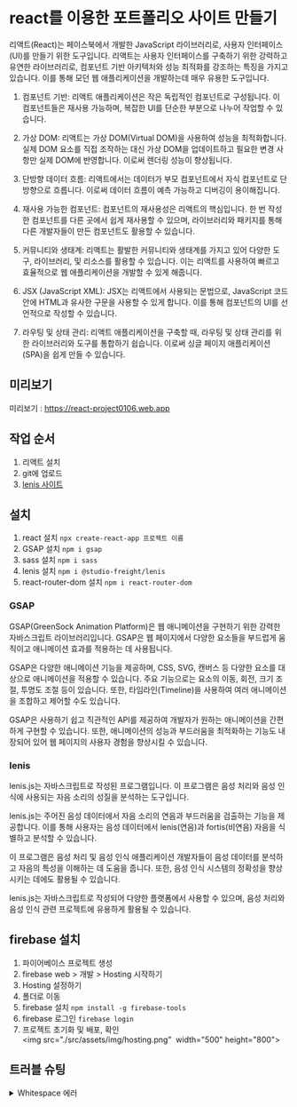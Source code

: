 # react를 이용한 포트폴리오 사이트 만들기
리액트(React)는 페이스북에서 개발한 JavaScript 라이브러리로, 사용자 인터페이스(UI)를 만들기 위한 도구입니다.
리액트는 사용자 인터페이스를 구축하기 위한 강력하고 유연한 라이브러리로, 컴포넌트 기반 아키텍처와 성능 최적화를 강조하는 특징을 가지고 있습니다. 이를 통해 모던 웹 애플리케이션을 개발하는데 매우 유용한 도구입니다.

1. 컴포넌트 기반: 리액트 애플리케이션은 작은 독립적인 컴포넌트로 구성됩니다. 이 컴포넌트들은 재사용 가능하며, 복잡한 UI를 단순한 부분으로 나누어 작업할 수 있습니다.

2. 가상 DOM: 리액트는 가상 DOM(Virtual DOM)을 사용하여 성능을 최적화합니다. 실제 DOM 요소를 직접 조작하는 대신 가상 DOM을 업데이트하고 필요한 변경 사항만 실제 DOM에 반영합니다. 이로써 렌더링 성능이 향상됩니다.

3. 단방향 데이터 흐름: 리액트에서는 데이터가 부모 컴포넌트에서 자식 컴포넌트로 단방향으로 흐릅니다. 이로써 데이터 흐름이 예측 가능하고 디버깅이 용이해집니다.

4. 재사용 가능한 컴포넌트: 컴포넌트의 재사용성은 리액트의 핵심입니다. 한 번 작성한 컴포넌트를 다른 곳에서 쉽게 재사용할 수 있으며, 라이브러리와 패키지를 통해 다른 개발자들이 만든 컴포넌트도 활용할 수 있습니다.

5. 커뮤니티와 생태계: 리액트는 활발한 커뮤니티와 생태계를 가지고 있어 다양한 도구, 라이브러리, 및 리소스를 활용할 수 있습니다. 이는 리액트를 사용하여 빠르고 효율적으로 웹 애플리케이션을 개발할 수 있게 해줍니다.

6. JSX (JavaScript XML): JSX는 리액트에서 사용되는 문법으로, JavaScript 코드 안에 HTML과 유사한 구문을 사용할 수 있게 합니다. 이를 통해 컴포넌트의 UI를 선언적으로 작성할 수 있습니다.

7. 라우팅 및 상태 관리: 리액트 애플리케이션을 구축할 때, 라우팅 및 상태 관리를 위한 라이브러리와 도구를 통합하기 쉽습니다. 이로써 싱글 페이지 애플리케이션(SPA)을 쉽게 만들 수 있습니다.

## 미리보기
미리보기 : https://react-project0106.web.app

## 작업 순서
1. 리액트 설치
2. git에 업로드
3. [lenis 사이트](https://github.com/studio-freight/lenis)

## 설치
1. react 설치 `npx create-react-app 프로젝트 이름`
2. GSAP 설치 `npm i gsap`
3. sass 설치 `npm i sass`
4. lenis 설치 `npm i @studio-freight/lenis`
5. react-router-dom 설치 `npm i react-router-dom`

### GSAP
GSAP(GreenSock Animation Platform)은 웹 애니메이션을 구현하기 위한 강력한 자바스크립트 라이브러리입니다. GSAP은 웹 페이지에서 다양한 요소들을 부드럽게 움직이고 애니메이션 효과를 적용하는 데 사용됩니다.

GSAP은 다양한 애니메이션 기능을 제공하며, CSS, SVG, 캔버스 등 다양한 요소를 대상으로 애니메이션을 적용할 수 있습니다. 주요 기능으로는 요소의 이동, 회전, 크기 조절, 투명도 조절 등이 있습니다. 또한, 타임라인(Timeline)을 사용하여 여러 애니메이션을 조합하고 제어할 수도 있습니다.

GSAP은 사용하기 쉽고 직관적인 API를 제공하여 개발자가 원하는 애니메이션을 간편하게 구현할 수 있습니다. 또한, 애니메이션의 성능과 부드러움을 최적화하는 기능도 내장되어 있어 웹 페이지의 사용자 경험을 향상시킬 수 있습니다.

### lenis
lenis.js는 자바스크립트로 작성된 프로그램입니다. 이 프로그램은 음성 처리와 음성 인식에 사용되는 자음 소리의 성질을 분석하는 도구입니다.

lenis.js는 주어진 음성 데이터에서 자음 소리의 연음과 부드러움을 검출하는 기능을 제공합니다. 이를 통해 사용자는 음성 데이터에서 lenis(연음)과 fortis(비연음) 자음을 식별하고 분석할 수 있습니다.

이 프로그램은 음성 처리 및 음성 인식 애플리케이션 개발자들이 음성 데이터를 분석하고 자음의 특성을 이해하는 데 도움을 줍니다. 또한, 음성 인식 시스템의 정확성을 향상시키는 데에도 활용될 수 있습니다.

lenis.js는 자바스크립트로 작성되어 다양한 플랫폼에서 사용할 수 있으며, 음성 처리와 음성 인식 관련 프로젝트에 유용하게 활용될 수 있습니다.

## firebase 설치
1. 파이어베이스 프로젝트 생성
2. firebase web > 개발 > Hosting 시작하기
3. Hosting 설정하기
4. 폴더로 이동
5. firebase 설치 `npm install -g firebase-tools`
6. firebase 로그인 `firebase login`
7. 프로젝트 초기화 및 배포, 확인
   <img src="./src/assets/img/hosting.png"  width="500" height="800">

## 트러블 슈팅
<details>
<summary>Whitespace 에러</summary>
유닉스 시스템에서는 한 줄의 끝이 LF(Line Feed)로 이루어지는 반면, 윈도우에서는 줄 하나가 CR(Carriage Return)와 LF(Line Feed), 즉 CRLF로 이루어지는데 Git이 이 둘 중 어느 쪽을 선택할지 혼란으로 인하여 생기는 오류입니다.<br />
<br />
해결방안<br />
git config --global core.autocrlf true // 시스템 전체에 적용<br />
git config core.autocrlf true // 해당 프로젝트에만 적용
</details>